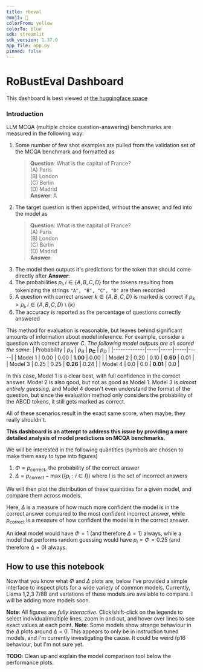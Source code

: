 ```yaml
---
title: rbeval
emoji: 💩
colorFrom: yellow
colorTo: blue
sdk: streamlit
sdk_version: 1.37.0
app_file: app.py
pinned: false
---
```


# RoBustEval Dashboard

This dashboard is best viewed at [the huggingface space](https://huggingface.co/spaces/mli-will/rbeval)

### Introduction

LLM MCQA (multiple choice question-answering) benchmarks are measured in the following way:
1. Some number of few shot examples are pulled from the validation set of the MCQA benchmark and formatted as
    > **Question**: What is the capital of France? \
    > (A) Paris \
    > (B) London \
    > (C) Berlin \
    > (D) Madrid \
    > **Answer**: A
2. The target question is then appended, without the answer, and fed into the model as
    > **Question**: What is the capital of France? \
    > (A) Paris \
    > (B) London \
    > (C) Berlin \
    > (D) Madrid \
    > **Answer**:
3. The model then outputs it's predictions for the token that should come directly after **Answer**:
4. The probabilities $p_i, i \in \{A,B,C,D\}$ for the tokens resulting from tokenizing the strings `"A", "B", "C", "D"` are then recorded
5. A question with correct answer $k \in \{A,B,C,D\}$ is marked is correct if $p_k > p_i, i \in \{A,B,C,D\} \setminus \{k\}$
6. The accuracy is reported as the percentage of questions correctly answered

This method for evaluation is reasonable, but leaves behind significant amounts of information about model inference.
For example, consider a question with correct answer $C$. *The following model outputs are all scored the same*:
| Probability | $p_A$   | $p_B$   | $\mathbf{p_C}$   | $p_D$   |
|-------------|-----|-----|-----|-----|
| Model 1     | 0.00 | 0.00 | **1.00** | 0.00 |
| Model 2     | 0.20 | 0.10 | **0.60** | 0.01 |
| Model 3     | 0.25 | 0.25 | **0.26** | 0.24 |
| Model 4     | 0.0 | 0.0 | **0.01** | 0.0 |

In this case, Model 1 is a clear best, with full confidence in the correct answer.
Model 2 is also good, but not as good as Model 1.
Model 3 is _almost entirely guessing_, and Model 4 doesn't even understand the format of the question, but since the evaluation method only considers the probability of the ABCD tokens, it still gets marked as correct.

All of these scenarios result in the exact same score, when maybe, they really shouldn't.

**This dashboard is an attempt to address this issue by providing a more detailed analysis of model predictions on MCQA benchmarks.**

We will be interested in the following quantities (symbols are chosen to make them easy to type into figures)
1. $\Phi = p_{\text{correct}}$, the probability of the correct answer
2. $\Delta = p_{\text{correct}} - \max(\{p_i : i \in I\})$ where $I$ is the set of incorrect answers

We will then plot the distribution of these quantities for a given model, and compare them across models.

Here, $\Delta$ is a measure of how much more confident the model is in the correct answer compared to the most confident incorrect answer, while $p_{\text{correct}}$ is a measure of how confident the model is in the correct answer.

An ideal model would have $\Phi = 1$ (and therefore $\Delta=1$) always, while a model that performs random guessing would have $p_i = \Phi = 0.25$ (and therefore $\Delta=0$) always.

<!---
### Reading $\Phi$ plots
Let's look at an example: MMLU on Llama-7b and Guanaco-7b, an early example of instruction tuning, in the 5-shot setting.

![Phi Plot](llama1-guanaco-base-phi-plot.png)

The <span style="color:lightblue">**blue line is Llama-7b**</span> and the <span style="color:tomato">**red line is Guanaco-7b**</span>. There are a few things of note.
* The y-axis denotes the percentage of questions which have a $\Phi$ value greater than the corresponding x-axis value. For example, looking at $\Phi=0.25$, we can see ~60% of Llama-7b's questions give correct answers a probability greater than 0.25, corresponding to random guessing.
* Both models intersect at roughly $\Phi \approx 0.25$ with ~60% of samples, which means they both perform random guessing or worse for roughly 40% of the questions.
* Guanaco-7b has a greater number of samples with low $\Phi$ values, indicating that it's more confident of it's incorrectness.
* Similarly, Guanaco-7b has a greater number of samples with *large* $\Phi$ values, indicating that it's more confident of it's correctness as well.

### Reading $\Delta$ plots

![Delta Plot](llama1-guanaco-base-delta-plot.png)

Again, the <span style="color:lightblue">**blue line is Llama-7b**</span> and the <span style="color:tomato">**red line is Guanaco-7b**</span>. From this plot, we can see a few things:
* The 'accuracy' as we defined earlier is the percentage of samples with $\Delta > 0$. We can see this as the intersection of the curves with the vertical line at $\Delta = 0$. We can see that while instruction tuning doesn't seem to have changed the accuracy significantly, it has *vastly* altered the distribution of $\Delta$ values.
* Guanaco-7b has a higher percentage of samples with large $\Delta$ values than Llama-7b. For example, in ~12-13% of the samples, Guanaco-7b predicts the correct answer with a probability at least 0.2 greater than the most confident incorrect answer.
* Guanaco-7b also has a higher percentage of samples with very low $\Delta$ values. For example, we can read that ~75% of the samples have $\Delta > -0.2$, meaning that ~25% have $\Delta \leq -0.2$. This means that Guanaco-7b predicts the wrong answer with a probability at least 0.2 greater than the correct answer in 25% of the samples, when compared to Llama-7b which only does that in ~6-7% of the samples.
-->

## How to use this notebook

Now that you know what $\Phi$ and $\Delta$ plots are, below I've provided a simple interface to inspect plots for a wide variety of common models.
Currently, Llama 1,2,3 7/8B and variations of these models are available to compare.
I will be adding more models soon.

**Note**: All figures are *fully interactive*. Click/shift-click on the legends to select individual/multiple lines, zoom in and out, and hover over lines to see exact values at each point.
**Note**: Some models show strange behaviour in the $\Delta$ plots around $\Delta=0$. This appears to only be in instruction tuned models, and I'm currently investigating the cause. It could be weird fp16 behaviour, but I'm not sure yet.

**TODO**: Clean up and explain the model comparison tool below the performance plots.
